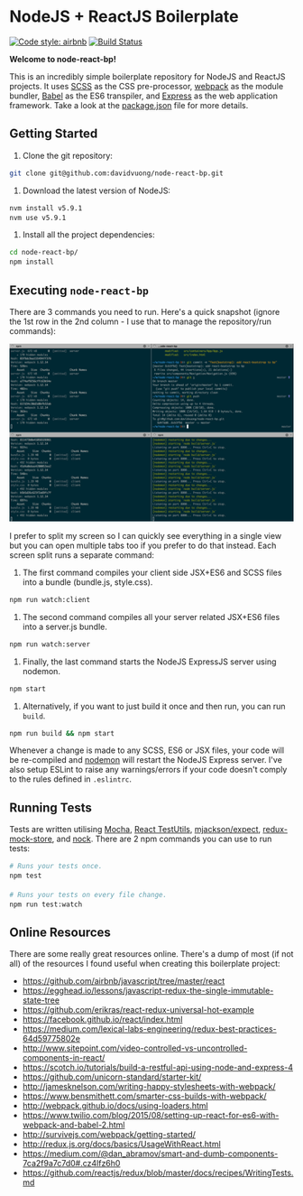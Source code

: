 # NodeJS + ReactJS Boilerplate

[![Code style: airbnb](https://img.shields.io/badge/code%20style-airbnb-blue.svg)](https://github.com/airbnb/javascript)
[![Build Status](https://travis-ci.org/davidvuong/node-react-bp.svg?branch=master)](https://travis-ci.org/davidvuong/node-react-bp)

**Welcome to node-react-bp!**

This is an incredibly simple boilerplate repository for NodeJS and ReactJS projects. It uses [SCSS](http://sass-lang.com/) as the CSS pre-processor, [webpack](https://webpack.github.io/) as the module bundler, [Babel](https://babeljs.io/) as the ES6 transpiler, and [Express](http://expressjs.com/) as the web application framework. Take a look at the [package.json](package.json) file for more details.

## Getting Started

1. Clone the git repository:

  ```bash
  git clone git@github.com:davidvuong/node-react-bp.git
  ```

1. Download the latest version of NodeJS:

  ```bash
  nvm install v5.9.1
  nvm use v5.9.1
  ```

1. Install all the project dependencies:

  ```bash
  cd node-react-bp/
  npm install
  ```

## Executing `node-react-bp`

There are 3 commands you need to run. Here's a quick snapshot (ignore the 1st row in the 2nd column - I use that to manage the repository/run commands):

![](assets/images/terminal.png)

I prefer to split my screen so I can quickly see everything in a single view but you can open multiple tabs too if you prefer to do that instead. Each screen split runs a separate command:

1. The first command compiles your client side JSX+ES6 and SCSS files into a bundle (bundle.js, style.css).

  ```bash
  npm run watch:client
  ```

1. The second command compiles all your server related JSX+ES6 files into a server.js bundle.

  ```bash
  npm run watch:server
  ```

1. Finally, the last command starts the NodeJS ExpressJS server using nodemon.

  ```bash
  npm start
  ```

1. Alternatively, if you want to just build it once and then run, you can run `build`.

  ```bash
  npm run build && npm start
  ```

Whenever a change is made to any SCSS, ES6 or JSX files, your code will be re-compiled and [nodemon](https://github.com/remy/nodemon) will restart the NodeJS Express server. I've also setup ESLint to raise any warnings/errors if your code doesn't comply to the rules defined in `.eslintrc`.

## Running Tests

Tests are written utilising [Mocha](http://mochajs.org/), [React TestUtils](https://facebook.github.io/react/docs/test-utils.html), [mjackson/expect](https://github.com/mjackson/expect), [redux-mock-store](https://github.com/arnaudbenard/redux-mock-store), and [nock](https://github.com/pgte/nock). There are 2 npm commands you can use to run tests:

```bash
# Runs your tests once.
npm test

# Runs your tests on every file change.
npm run test:watch
```

## Online Resources

There are some really great resources online. There's a dump of most (if not all) of the resources I found useful when creating this boilerplate project:

* https://github.com/airbnb/javascript/tree/master/react
* https://egghead.io/lessons/javascript-redux-the-single-immutable-state-tree
* https://github.com/erikras/react-redux-universal-hot-example
* https://facebook.github.io/react/index.html
* https://medium.com/lexical-labs-engineering/redux-best-practices-64d59775802e
* http://www.sitepoint.com/video-controlled-vs-uncontrolled-components-in-react/
* https://scotch.io/tutorials/build-a-restful-api-using-node-and-express-4
* https://github.com/unicorn-standard/starter-kit/
* http://jamesknelson.com/writing-happy-stylesheets-with-webpack/
* https://www.bensmithett.com/smarter-css-builds-with-webpack/
* http://webpack.github.io/docs/using-loaders.html
* https://www.twilio.com/blog/2015/08/setting-up-react-for-es6-with-webpack-and-babel-2.html
* http://survivejs.com/webpack/getting-started/
* http://redux.js.org/docs/basics/UsageWithReact.html
* https://medium.com/@dan_abramov/smart-and-dumb-components-7ca2f9a7c7d0#.cz4lfz6h0
* https://github.com/reactjs/redux/blob/master/docs/recipes/WritingTests.md
